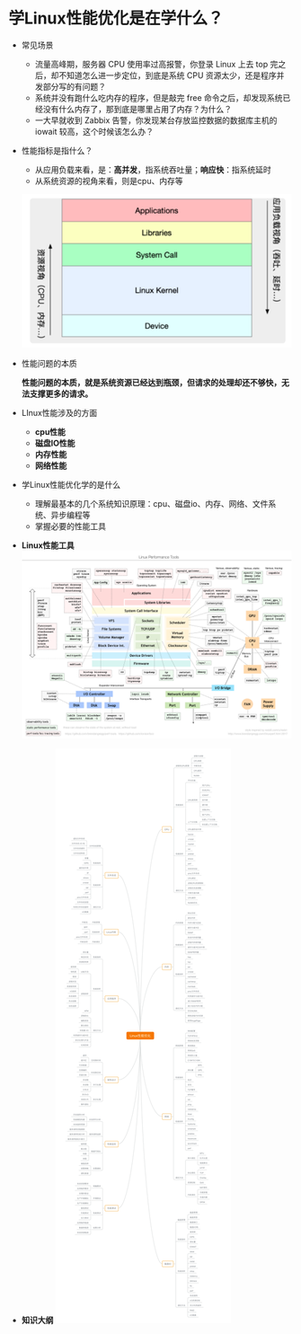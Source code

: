 # 学Linux性能优化是在学什么？

 * 常见场景
	* 流量高峰期，服务器 CPU 使用率过高报警，你登录 Linux 上去 top 完之后，却不知道怎么进一步定位，到底是系统 CPU 资源太少，还是程序并发部分写的有问题？
	* 系统并没有跑什么吃内存的程序，但是敲完 free 命令之后，却发现系统已经没有什么内存了，那到底是哪里占用了内存？为什么？
	* 一大早就收到 Zabbix 告警，你发现某台存放监控数据的数据库主机的 iowait 较高，这个时候该怎么办？   
	
* 性能指标是指什么？
	* 从应用负载来看，是：**高并发**，指系统吞吐量；**响应快**：指系统延时
	* 从系统资源的视角来看，则是cpu、内存等
	
	![](png/性能01.png)
	
* 性能问题的本质
 	
	**性能问题的本质，就是系统资源已经达到瓶颈，但请求的处理却还不够快，无法支撑更多的请求。**
	
* LInux性能涉及的方面
	* **cpu性能**
	* **磁盘IO性能**
	* **内存性能**
	* **网络性能**

* 学Linux性能优化学的是什么
	* 理解最基本的几个系统知识原理：cpu、磁盘io、内存、网络、文件系统、异步编程等
	* 掌握必要的性能工具

* **Linux性能工具**
	![](png/性能工具.png)

* **知识大纲**
	![](png/知识图谱.png)